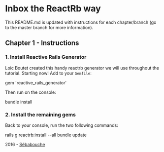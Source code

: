 # Inbox the ReactRb way

This README.md is updated with instructions for each chapter/branch (go to the master branch for more information).

## Chapter 1 - Instructions

### 1. Install Reactive Rails Generator

Loic Boutet created this handy reactrb generator we will use throughout the tutorial.
Starting now! Add to your `Gemfile`:

  gem 'reactive_rails_generator'

Then run on the console:

  bundle install

### 2. Install the remaining gems

Back to your console, run the two following commands:

  rails g reactrb:install --all
  bundle update


2016 - [Sébabouche](https://github.com/sebabouche)
